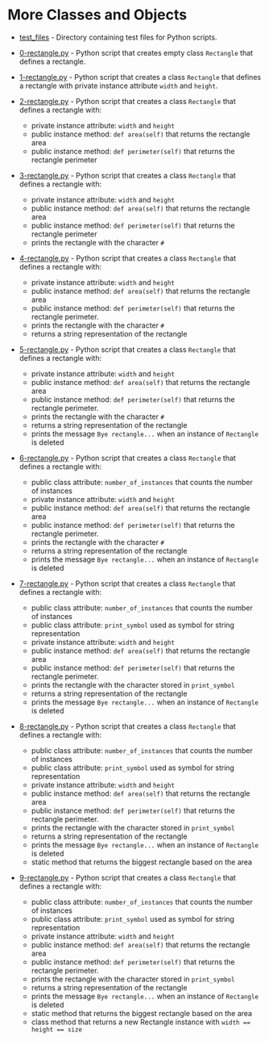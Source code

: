 # More Classes and Objects

- [test_files](https://github.com/KristiSeraj/holbertonschool-higher_level_programming/tree/main/0x08-python-more_classes/test_files) - Directory containing test files for Python scripts.

- [0-rectangle.py](https://github.com/KristiSeraj/holbertonschool-higher_level_programming/blob/main/0x08-python-more_classes/0-rectangle.py) - Python script that creates empty class `Rectangle` that defines a rectangle.

- [1-rectangle.py](https://github.com/KristiSeraj/holbertonschool-higher_level_programming/blob/main/0x08-python-more_classes/1-rectangle.py) - Python script that creates a class `Rectangle` that defines a rectangle with private instance attribute `width` and `height`.

- [2-rectangle.py](https://github.com/KristiSeraj/holbertonschool-higher_level_programming/blob/main/0x08-python-more_classes/2-rectangle.py) - Python script that creates a class `Rectangle` that defines a rectangle with: 
     - private instance attribute: `width` and `height`
     - public instance method: `def area(self)` that returns the rectangle area
     - public instance method: `def perimeter(self)` that returns the rectangle perimeter

- [3-rectangle.py](https://github.com/KristiSeraj/holbertonschool-higher_level_programming/blob/main/0x08-python-more_classes/3-rectangle.py) - Python script that creates a class `Rectangle` that defines a rectangle with: 
     - private instance attribute: `width` and `height`
     - public instance method: `def area(self)` that returns the rectangle area
     - public instance method: `def perimeter(self)` that returns the rectangle perimeter
     - prints the rectangle with the character `#`

- [4-rectangle.py](https://github.com/KristiSeraj/holbertonschool-higher_level_programming/blob/main/0x08-python-more_classes/4-rectangle.py) - Python script that creates a class `Rectangle` that defines a rectangle with: 
     - private instance attribute: `width` and `height`
     - public instance method: `def area(self)` that returns the rectangle area
     - public instance method: `def perimeter(self)` that returns the rectangle perimeter. 
     - prints the rectangle with the character `#`
     - returns a string representation of the rectangle

- [5-rectangle.py](https://github.com/KristiSeraj/holbertonschool-higher_level_programming/blob/main/0x08-python-more_classes/5-rectangle.py) - Python script that creates a class `Rectangle` that defines a rectangle with: 
     - private instance attribute: `width` and `height`
     - public instance method: `def area(self)` that returns the rectangle area
     - public instance method: `def perimeter(self)` that returns the rectangle perimeter. 
     - prints the rectangle with the character `#`
     - returns a string representation of the rectangle
     - prints the message `Bye rectangle...` when an instance of `Rectangle` is deleted

- [6-rectangle.py](https://github.com/KristiSeraj/holbertonschool-higher_level_programming/blob/main/0x08-python-more_classes/6-rectangle.py) - Python script that creates a class `Rectangle` that defines a rectangle with:
     - public class attribute: `number_of_instances` that counts the number of instances
     - private instance attribute: `width` and `height`
     - public instance method: `def area(self)` that returns the rectangle area
     - public instance method: `def perimeter(self)` that returns the rectangle perimeter. 
     - prints the rectangle with the character `#`
     - returns a string representation of the rectangle
     - prints the message `Bye rectangle...` when an instance of `Rectangle` is deleted

- [7-rectangle.py](https://github.com/KristiSeraj/holbertonschool-higher_level_programming/blob/main/0x08-python-more_classes/7-rectangle.py) - Python script that creates a class `Rectangle` that defines a rectangle with:
     - public class attribute: `number_of_instances` that counts the number of instances
     - public class attribute: `print_symbol` used as symbol for string representation
     - private instance attribute: `width` and `height`
     - public instance method: `def area(self)` that returns the rectangle area
     - public instance method: `def perimeter(self)` that returns the rectangle perimeter. 
     - prints the rectangle with the character stored in `print_symbol`
     - returns a string representation of the rectangle
     - prints the message `Bye rectangle...` when an instance of `Rectangle` is deleted

- [8-rectangle.py](https://github.com/KristiSeraj/holbertonschool-higher_level_programming/blob/main/0x08-python-more_classes/8-rectangle.py) - Python script that creates a class `Rectangle` that defines a rectangle with:
     - public class attribute: `number_of_instances` that counts the number of instances
     - public class attribute: `print_symbol` used as symbol for string representation
     - private instance attribute: `width` and `height`
     - public instance method: `def area(self)` that returns the rectangle area
     - public instance method: `def perimeter(self)` that returns the rectangle perimeter. 
     - prints the rectangle with the character stored in `print_symbol`
     - returns a string representation of the rectangle
     - prints the message `Bye rectangle...` when an instance of `Rectangle` is deleted
     - static method that returns the biggest rectangle based on the area

- [9-rectangle.py](https://github.com/KristiSeraj/holbertonschool-higher_level_programming/blob/main/0x08-python-more_classes/9-rectangle.py) - Python script that creates a class `Rectangle` that defines a rectangle with:
     - public class attribute: `number_of_instances` that counts the number of instances
     - public class attribute: `print_symbol` used as symbol for string representation
     - private instance attribute: `width` and `height`
     - public instance method: `def area(self)` that returns the rectangle area
     - public instance method: `def perimeter(self)` that returns the rectangle perimeter. 
     - prints the rectangle with the character stored in `print_symbol`
     - returns a string representation of the rectangle
     - prints the message `Bye rectangle...` when an instance of `Rectangle` is deleted
     - static method that returns the biggest rectangle based on the area
     - class method that returns a new Rectangle instance with `width == height == size`
